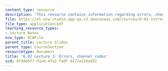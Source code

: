 ```yaml
---
content_type: resource
description: 'This resource contains information regarding errors, channel codes. '
file: https://ol-ocw-studio-app-qa.s3.amazonaws.com/courses/6-02-introduction-to-eecs-ii-digital-communication-systems-fall-2012/8fd4b97791ad4fa2fa0f9272a116ad31_MIT6_02F12_lec03.pdf
file_type: application/pdf
learning_resource_types:
- Lecture Notes
ocw_type: OCWFile
parent_title: Lecture Slides
parent_type: CourseSection
resourcetype: Document
title: '6.02 Lecture 3: Errors, channel codes'
uid: 8fd4b977-91ad-4fa2-fa0f-9272a116ad31
---
```

